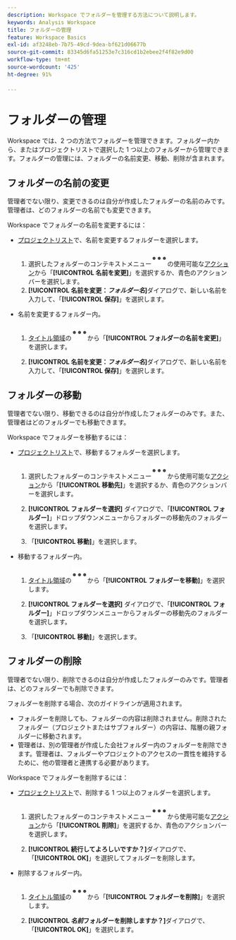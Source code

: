 ```yaml
---
description: Workspace でフォルダーを管理する方法について説明します。
keywords: Analysis Workspace
title: フォルダーの管理
feature: Workspace Basics
exl-id: af3248eb-7b75-49cd-9dea-bf621d06677b
source-git-commit: 83345d6fa51253e7c316cd1b2ebee2f4f82e9d00
workflow-type: tm+mt
source-wordcount: '425'
ht-degree: 91%

---
```


# フォルダーの管理

Workspace では、2 つの方法でフォルダーを管理できます。フォルダー内から、またはプロジェクトリストで選択した 1 つ以上のフォルダーから管理できます。フォルダーの管理には、フォルダーの名前変更、移動、削除が含まれます。

## フォルダーの名前の変更

管理者でない限り、変更できるのは自分が作成したフォルダーの名前のみです。管理者は、どのフォルダーの名前でも変更できます。

Workspace でフォルダーの名前を変更するには：

* [プロジェクトリスト](/help/analyze/analysis-workspace/build-workspace-project/freeform-overview.md#project-list)で、名前を変更するフォルダーを選択します。

   1. 選択したフォルダーのコンテキストメニュー![詳細](/help/assets/icons/More.svg)の使用可能な[アクション](/help/analyze/analysis-workspace/build-workspace-project/freeform-overview.md#actions)から「**[!UICONTROL 名前を変更]**」を選択するか、青色のアクションバーを選択します。
   1. **[!UICONTROL 名前を変更：*フォルダー名&#x200B;*]**&#x200B;ダイアログで、新しい名前を入力して、「**[!UICONTROL 保存&#x200B;]**」を選択します。

* 名前を変更するフォルダー内。

   1. [タイトル領域](/help/analyze/analysis-workspace/build-workspace-project/freeform-overview.md#title-area)の![詳細](/help/assets/icons/More.svg)から「**[!UICONTROL フォルダーの名前を変更]**」を選択します。

   1. **[!UICONTROL 名前を変更：*フォルダー名&#x200B;*]**&#x200B;ダイアログで、新しい名前を入力して、「**[!UICONTROL 保存&#x200B;]**」を選択します。


## フォルダーの移動

管理者でない限り、移動できるのは自分が作成したフォルダーのみです。また、管理者はどのフォルダーでも移動できます。

Workspace でフォルダーを移動するには：

* [プロジェクトリスト](/help/analyze/analysis-workspace/build-workspace-project/freeform-overview.md#project-list)で、移動するフォルダーを選択します。

   1. 選択したフォルダーのコンテキストメニュー![詳細](/help/assets/icons/More.svg)から使用可能な[アクション](/help/analyze/analysis-workspace/build-workspace-project/freeform-overview.md#actions)から「**[!UICONTROL 移動先]**」を選択するか、青色のアクションバーを選択します。
   1. **[!UICONTROL フォルダーを選択]** ダイアログで、「**[!UICONTROL フォルダー]**」ドロップダウンメニューからフォルダーの移動先のフォルダーを選択します。

   1. 「**[!UICONTROL 移動]**」を選択します。

* 移動するフォルダー内。

   1. [タイトル領域](/help/analyze/analysis-workspace/build-workspace-project/freeform-overview.md#title-area)の![詳細](/help/assets/icons/More.svg)から「**[!UICONTROL フォルダーを移動]**」を選択します。

   1. **[!UICONTROL フォルダーを選択]** ダイアログで、「**[!UICONTROL フォルダー]**」ドロップダウンメニューからフォルダーの移動先のフォルダーを選択します。

   1. 「**[!UICONTROL 移動]**」を選択します。


## フォルダーの削除

管理者でない限り、削除できるのは自分が作成したフォルダーのみです。管理者は、どのフォルダーでも削除できます。

フォルダーを削除する場合、次のガイドラインが適用されます。

* フォルダーを削除しても、フォルダーの内容は削除されません。削除されたフォルダー（プロジェクトまたはサブフォルダー）の内容は、階層の親フォルダーに移動されます。
* 管理者は、別の管理者が作成した会社フォルダー内のフォルダーを削除できます。管理者は、フォルダーやプロジェクトのアクセスの一貫性を維持するために、他の管理者と連携する必要があります。

Workspace でフォルダーを削除するには：

* [プロジェクトリスト](/help/analyze/analysis-workspace/build-workspace-project/freeform-overview.md#project-list)で、削除する 1 つ以上のフォルダーを選択します。

   1. 選択したフォルダーのコンテキストメニュー![詳細](/help/assets/icons/More.svg)から使用可能な[アクション](/help/analyze/analysis-workspace/build-workspace-project/freeform-overview.md#actions)から「**[!UICONTROL 削除]**」を選択するか、青色のアクションバーを選択します。

   1. **[!UICONTROL 続行してよろしいですか？]**&#x200B;ダイアログで、「**[!UICONTROL OK]**」を選択してフォルダーを削除します。

* 削除するフォルダー内。

   1. [タイトル領域](/help/analyze/analysis-workspace/build-workspace-project/freeform-overview.md#title-area)の![詳細](/help/assets/icons/More.svg)から「**[!UICONTROL フォルダーを削除]**」を選択します。

   1. **[!UICONTROL *名前*フォルダーを削除しますか？]**&#x200B;ダイアログで、「**[!UICONTROL OK]**」を選択します。


<!-- 
# Delete Folders 

You can delete folders that you create.

**Guidelines**

*  Deleting a folder does not delete the contents of the folder. The contents of a deleted folder (projects or sub-folders) are moved to the immediate folder above in the folder hierarchy.
*  Admins can delete a folder within the Company folder that another admin created. Admins may need to coordinate with other Admins to keep folder and project access consistent. See [About Folders in Analytics](/help/analyze/analysis-workspace/build-workspace-project/workspace-folders/about-folders.md)

To delete a folder

1.  Click the **…** ellipsis icon in the top-right.

    ![](/help/analyze/analysis-workspace/build-workspace-project/assets/select-delete-folder.png)
 
2.  Select **Delete folder**.
 
    A confirmation notification indicates that the folder was deleted.

    ![](/help/analyze/analysis-workspace/build-workspace-project/assets/deleted-folder.png)

-->